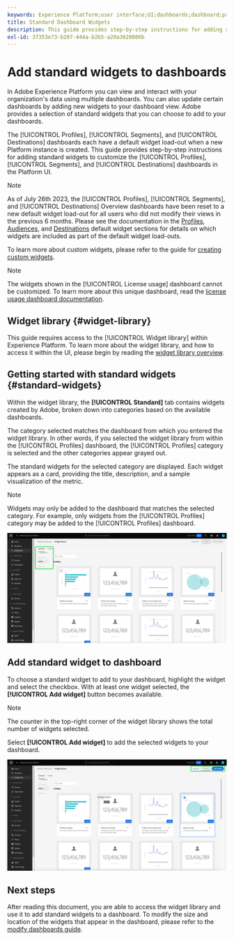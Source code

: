 ```yaml
---
keywords: Experience Platform;user interface;UI;dashboards;dashboard;profiles;segments;destinations;license usage
title: Standard Dashboard Widgets
description: This guide provides step-by-step instructions for adding standard widgets to your Adobe Experience Platform dashboards.
exl-id: 37353e73-b207-444a-b2b5-a20a3628086b
---
```

# Add standard widgets to dashboards

In Adobe Experience Platform you can view and interact with your organization's data using multiple dashboards. You can also update certain dashboards by adding new widgets to your dashboard view. Adobe provides a selection of standard widgets that you can choose to add to your dashboards.

The [!UICONTROL Profiles], [!UICONTROL Segments], and [!UICONTROL Destinations] dashboards each have a default widget load-out when a new Platform instance is created. This guide provides step-by-step instructions for adding standard widgets to customize the [!UICONTROL Profiles], [!UICONTROL Segments], and [!UICONTROL Destinations] dashboards in the Platform UI.

>[!NOTE]
>
>As of July 26th 2023, the [!UICONTROL Profiles], [!UICONTROL Segments], and [!UICONTROL Destinations] Overview dashboards have been reset to a new default widget load-out for all users who did not modify their views in the previous 6 months.
>Please see the documentation in the [Profiles](../guides/profiles.md#default-widgets), [Audiences](../guides/audiences.md#default-widgets), and [Destinations](../guides/destinations.md#default-widgets) default widget sections for details on which widgets are included as part of the default widget load-outs.

To learn more about custom widgets, please refer to the guide for [creating custom widgets](custom-widgets.md).

>[!NOTE]
>
>The widgets shown in the [!UICONTROL License usage] dashboard cannot be customized. To learn more about this unique dashboard, read the [license usage dashboard documentation](../guides/license-usage.md).

## Widget library {#widget-library}

This guide requires access to the [!UICONTROL Widget library] within Experience Platform. To learn more about the widget library, and how to access it within the UI, please begin by reading the [widget library overview](widget-library.md).

## Getting started with standard widgets {#standard-widgets}

Within the widget library, the **[!UICONTROL Standard]** tab contains widgets created by Adobe, broken down into categories based on the available dashboards. 

The category selected matches the dashboard from which you entered the widget library. In other words, if you selected the widget library from within the [!UICONTROL Profiles] dashboard, the [!UICONTROL Profiles] category is selected and the other categories appear grayed out.

The standard widgets for the selected category are displayed. Each widget appears as a card, providing the title, description, and a sample visualization of the metric.

>[!NOTE]
>
>Widgets may only be added to the dashboard that matches the selected category. For example, only widgets from the [!UICONTROL Profiles] category may be added to the [!UICONTROL Profiles] dashboard.

![The widget library workspace with the Standard tab and available categories highlighted.](../images/customization/standard-widgets.png)

## Add standard widget to dashboard

To choose a standard widget to add to your dashboard, highlight the widget and select the checkbox. With at least one widget selected, the **[!UICONTROL Add widget]** button becomes available.

>[!NOTE]
>
>The counter in the top-right corner of the widget library shows the total number of widgets selected.

Select **[!UICONTROL Add widget]** to add the selected widgets to your dashboard.

![The widget library workspace with a widget selected and Add widget and Cancel highlighted.](../images/customization/add-widget.png)

## Next steps

After reading this document, you are able to access the widget library and use it to add standard widgets to a dashboard. To modify the size and location of the widgets that appear in the dashboard, please refer to the [modify dashboards guide](modify.md).
